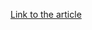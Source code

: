 [Link to the article](https://symantec-enterprise-blogs.security.com/blogs/threat-intelligence/critical-infrastructure-attacks)
